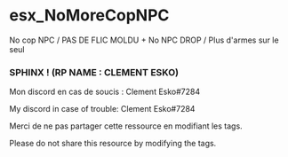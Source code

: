 # esx_NoMoreCopNPC
No cop NPC / PAS DE FLIC MOLDU + No NPC DROP / Plus d'armes sur le seul


### SPHINX ! (RP NAME : CLEMENT ESKO)

Mon discord en cas de soucis : Clement Esko#7284

My discord in case of trouble: Clement Esko#7284

Merci de ne pas partager cette ressource en modifiant les tags.

Please do not share this resource by modifying the tags.
